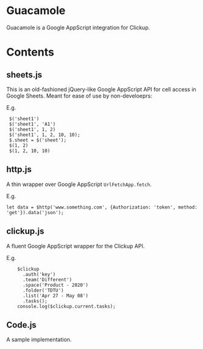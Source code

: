 # Guacamole

Guacamole is a Google AppScript integration for Clickup.

# Contents

## sheets.js

This is an old-fashioned jQuery-like Google AppScript API for cell access in Google Sheets. Meant for ease of use by non-develoeprs:

E.g.
```
 $('sheet1')
 $('sheet1', 'A1')
 $('sheet1', 1, 2)
 $('sheet1', 1, 2, 10, 10);
 $.sheet = $('sheet');
 $(1, 2)
 $(1, 2, 10, 10)
```

## http.js

A thin wrapper over Google AppScript `UrlFetchApp.fetch`.

E.g.
```
let data = $http('www.something.com', {Authorization: 'token', method: 'get'}).data('json');
```

## clickup.js

A fluent Google AppScript wrapper for the Clickup API.

E.g.
```
    $clickup
      .auth('key')
      .team('Different')
      .space('Product - 2020')
      .folder('TDTU')
      .list('Apr 27 - May 08')
      .tasks();
    console.log($clickup.current.tasks);
```

## Code.js

A sample implementation.
